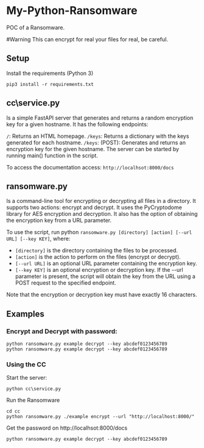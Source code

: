# My-Python-Ransomware
POC of a Ransomware.

#Warning
This can encrypt for real your files for real, be careful.

## Setup
Install the requirements (Python 3)
```
pip3 install -r requirements.txt
```

## cc\service.py 
Is a simple FastAPI server that generates and returns a random encryption key for a given hostname. 
It has the following endpoints:

`/`: Returns an HTML homepage.
`/keys`: Returns a dictionary with the keys generated for each hostname.
`/keys`: (POST): Generates and returns an encryption key for the given hostname.
The server can be started by running main() function in the script.

To access the documentation access: `http://localhsot:8000/docs`

## ransomware.py
Is a command-line tool for encrypting or decrypting all files in a directory. 
It supports two actions: encrypt and decrypt. 
It uses the PyCryptodome library for AES encryption and decryption. 
It also has the option of obtaining the encryption key from a URL parameter.

To use the script, run python `ransomware.py [directory] [action] [--url URL] [--key KEY]`, where:
- `[directory]` is the directory containing the files to be processed.
- `[action]` is the action to perform on the files (encrypt or decrypt).
- `[--url URL]` is an optional URL parameter containing the encryption key.
- `[--key KEY]` is an optional encryption or decryption key.
If the --url parameter is present, the script will obtain the key from the URL using a POST request to the specified endpoint.

Note that the encryption or decryption key must have exactly 16 characters.

## Examples
### Encrypt and Decrypt with password:
````
python ransomware.py example decrypt --key abcdef0123456789   
python ransomware.py example decrypt --key abcdef0123456789          
````

### Using the CC
Start the server:
```
python cc\service.py
```

Run the Ransomware 
```
cd cc
python ransomware.py ./example encrypt --url "http://localhost:8000/"
```

Get the password on http://localhsot:8000/docs
```
python ransomware.py example decrypt --key abcdef0123456789   
```
